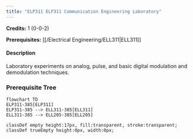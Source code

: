 ```yaml
---
title: "ELP311 ELP311 Communication Engineering Laboratory"
---
```

**Credits:** 1 (0-0-2)

**Prerequisites:** [[/Electrical Engineering/ELL311|ELL311]]

#### Description
Laboratory experiments on analog, pulse, and basic digital modulation and demodulation techniques.

### Prerequisite Tree

```mermaid
flowchart TD
ELP311-385[ELP311]
ELP311-385 --> ELL311-385[ELL311]
ELL311-385 --> ELL205-385[ELL205]

classDef empty height:17px, fill:transparent, stroke:transparent;
classDef trueEmpty height:0px, width:0px;
```